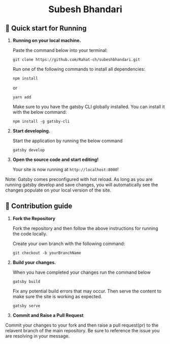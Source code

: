 
<h1 align="center">
  Subesh Bhandari
</h1>


## 🚀 Quick start for Running

1.  **Running on your local machine.**
    
    Paste the command below into your terminal:
    
    ```git clone https://github.com/Rahat-ch/subeshbhandari.git```
    
    Run one of the following commands to install all dependencies:
    
    ```npm install```
    
    or 
    
    ```yarn add```
    
    Make sure to you have the gatsby CLI globally installed. You can install it with the below command:
    
    ```npm install -g gatsby-cli```

2.  **Start developing.**

    Start the application by running the below command

    ```gatsby develop```

3.  **Open the source code and start editing!**

    Your site is now running at `http://localhost:8000`!

Note: Gatsby comes preconfigured with hot reload. As long as you are running gatsby develop and save changes, you will automatically see the changes populate on your local version of the site. 

## 💫 Contribution guide


1.  **Fork the Repository**

    Fork the repository and then follow the above instructions for running the code locally. 
    
    Create your own branch with the following command:
    
    ```git checkout -b yourBranchName```

2.  **Build your changes.**

    When you have completed your changes run the command below

    ```gatsby build```
    
    Fix any potential build errors that may occur. Then serve the content to make sure the site is working as expected.
    
    ```gatsby serve```
    
 3.  **Commit and Raise a Pull Request**
    
   Commit your changes to your fork and then raise a pull request(pr) to the relavent branch of the main repository. 
   Be sure to reference the issue you are resolving in your message. 
